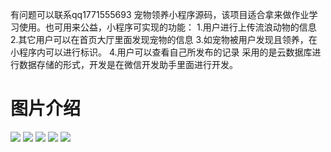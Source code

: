 有问题可以联系qq1771555693  宠物领养小程序源码，该项目适合拿来做作业学习使用。也可用来公益，小程序可实现的功能：
1.用户进行上传流浪动物的信息
2.其它用户可以在首页大厅里面发现宠物的信息
3.如宠物被用户发现且领养，在小程序内可以进行标识。
4.用户可以查看自己所发布的记录
采用的是云数据库进行数据存储的形式，开发是在微信开发助手里面进行开发。
# 图片介绍
![](https://gitee.com/finnianX/mypicture/raw/master/202412112052329.png)
![](https://gitee.com/finnianX/mypicture/raw/master/202412112052324.png)
![](https://gitee.com/finnianX/mypicture/raw/master/202412112052328.png)
![](https://gitee.com/finnianX/mypicture/raw/master/202412112052327.png)
![](https://gitee.com/finnianX/mypicture/raw/master/202412112052326.png)
